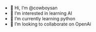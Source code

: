 - 👋 Hi, I’m @cowboysan
- 👀 I’m interested in learning AI
- 🌱 I’m currently learning python
- 💞️ I’m looking to collaborate on OpenAi

<!---
cowboysan/cowboysan is a ✨ special ✨ repository because its `README.md` (this file) appears on your GitHub profile.
You can click the Preview link to take a look at your changes.
--->
